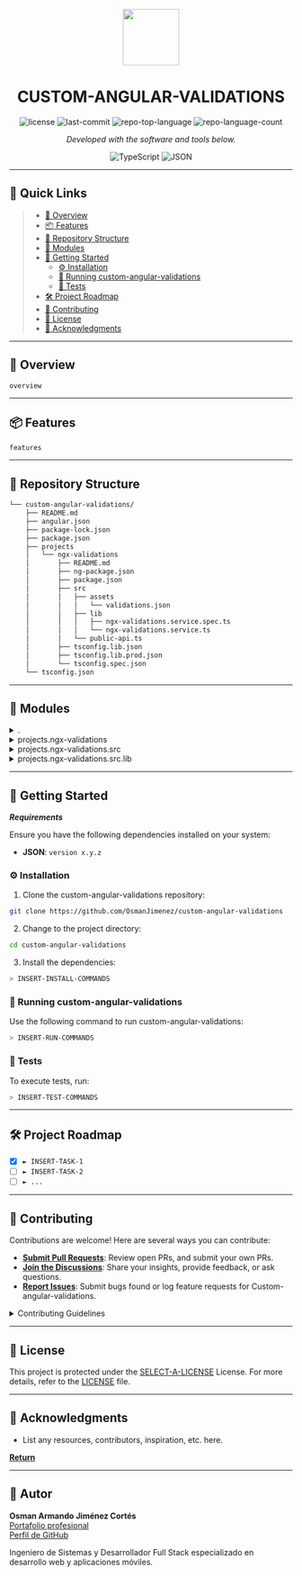 <p align="center">
  <img src="https://cdn-icons-png.flaticon.com/512/6295/6295417.png" width="100" />
</p>
<p align="center">
    <h1 align="center">CUSTOM-ANGULAR-VALIDATIONS</h1>
</p>
<p align="center">
 <img src="https://img.shields.io/github/license/OsmanJimenez/custom-angular-validations?style=flat&color=0080ff" alt="license">
 <img src="https://img.shields.io/github/last-commit/OsmanJimenez/custom-angular-validations?style=flat&logo=git&logoColor=white&color=0080ff" alt="last-commit">
 <img src="https://img.shields.io/github/languages/top/OsmanJimenez/custom-angular-validations?style=flat&color=0080ff" alt="repo-top-language">
 <img src="https://img.shields.io/github/languages/count/OsmanJimenez/custom-angular-validations?style=flat&color=0080ff" alt="repo-language-count">
<p>
<p align="center">
  <em>Developed with the software and tools below.</em>
</p>
<p align="center">
 <img src="https://img.shields.io/badge/TypeScript-3178C6.svg?style=flat&logo=TypeScript&logoColor=white" alt="TypeScript">
 <img src="https://img.shields.io/badge/JSON-000000.svg?style=flat&logo=JSON&logoColor=white" alt="JSON">
</p>
<hr>

## 🔗 Quick Links

> - [📍 Overview](#-overview)
> - [📦 Features](#-features)
> - [📂 Repository Structure](#-repository-structure)
> - [🧩 Modules](#-modules)
> - [🚀 Getting Started](#-getting-started)
>   - [⚙️ Installation](#️-installation)
>   - [🤖 Running custom-angular-validations](#-running-custom-angular-validations)
>   - [🧪 Tests](#-tests)
> - [🛠 Project Roadmap](#-project-roadmap)
> - [🤝 Contributing](#-contributing)
> - [📄 License](#-license)
> - [👏 Acknowledgments](#-acknowledgments)

---

## 📍 Overview

 `overview`

---

## 📦 Features

 `features`

---

## 📂 Repository Structure

```sh
└── custom-angular-validations/
    ├── README.md
    ├── angular.json
    ├── package-lock.json
    ├── package.json
    ├── projects
    │   └── ngx-validations
    │       ├── README.md
    │       ├── ng-package.json
    │       ├── package.json
    │       ├── src
    │       │   ├── assets
    │       │   │   └── validations.json
    │       │   ├── lib
    │       │   │   ├── ngx-validations.service.spec.ts
    │       │   │   └── ngx-validations.service.ts
    │       │   └── public-api.ts
    │       ├── tsconfig.lib.json
    │       ├── tsconfig.lib.prod.json
    │       └── tsconfig.spec.json
    └── tsconfig.json
```

---

## 🧩 Modules

<details closed><summary>.</summary>

| File                                                                                                          | Summary                                       |
| ---                                                                                                           | ---                                           |
| [tsconfig.json](https://github.com/OsmanJimenez/custom-angular-validations/blob/master/tsconfig.json)         |  `tsconfig.json`     |
| [angular.json](https://github.com/OsmanJimenez/custom-angular-validations/blob/master/angular.json)           |  `angular.json`      |
| [package.json](https://github.com/OsmanJimenez/custom-angular-validations/blob/master/package.json)           |  `package.json`      |
| [package-lock.json](https://github.com/OsmanJimenez/custom-angular-validations/blob/master/package-lock.json) |  `package-lock.json` |

</details>

<details closed><summary>projects.ngx-validations</summary>

| File                                                                                                                                             | Summary                                                                     |
| ---                                                                                                                                              | ---                                                                         |
| [ng-package.json](https://github.com/OsmanJimenez/custom-angular-validations/blob/master/projects/ngx-validations/ng-package.json)               |  `projects/ngx-validations/ng-package.json`        |
| [tsconfig.lib.json](https://github.com/OsmanJimenez/custom-angular-validations/blob/master/projects/ngx-validations/tsconfig.lib.json)           |  `projects/ngx-validations/tsconfig.lib.json`      |
| [tsconfig.lib.prod.json](https://github.com/OsmanJimenez/custom-angular-validations/blob/master/projects/ngx-validations/tsconfig.lib.prod.json) |  `projects/ngx-validations/tsconfig.lib.prod.json` |
| [tsconfig.spec.json](https://github.com/OsmanJimenez/custom-angular-validations/blob/master/projects/ngx-validations/tsconfig.spec.json)         |  `projects/ngx-validations/tsconfig.spec.json`     |
| [package.json](https://github.com/OsmanJimenez/custom-angular-validations/blob/master/projects/ngx-validations/package.json)                     |  `projects/ngx-validations/package.json`           |

</details>

<details closed><summary>projects.ngx-validations.src</summary>

| File                                                                                                                               | Summary                                                                |
| ---                                                                                                                                | ---                                                                    |
| [public-api.ts](https://github.com/OsmanJimenez/custom-angular-validations/blob/master/projects/ngx-validations/src/public-api.ts) |  `projects/ngx-validations/src/public-api.ts` |

</details>

<details closed><summary>projects.ngx-validations.src.lib</summary>

| File                                                                                                                                                                       | Summary                                                                                      |
| ---                                                                                                                                                                        | ---                                                                                          |
| [ngx-validations.service.ts](https://github.com/OsmanJimenez/custom-angular-validations/blob/master/projects/ngx-validations/src/lib/ngx-validations.service.ts)           |  `projects/ngx-validations/src/lib/ngx-validations.service.ts`      |
| [ngx-validations.service.spec.ts](https://github.com/OsmanJimenez/custom-angular-validations/blob/master/projects/ngx-validations/src/lib/ngx-validations.service.spec.ts) |  `projects/ngx-validations/src/lib/ngx-validations.service.spec.ts` |

</details>

---

## 🚀 Getting Started

***Requirements***

Ensure you have the following dependencies installed on your system:

- **JSON**: `version x.y.z`

### ⚙️ Installation

1. Clone the custom-angular-validations repository:

```sh
git clone https://github.com/OsmanJimenez/custom-angular-validations
```

2. Change to the project directory:

```sh
cd custom-angular-validations
```

3. Install the dependencies:

```sh
> INSERT-INSTALL-COMMANDS
```

### 🤖 Running custom-angular-validations

Use the following command to run custom-angular-validations:

```sh
> INSERT-RUN-COMMANDS
```

### 🧪 Tests

To execute tests, run:

```sh
> INSERT-TEST-COMMANDS
```

---

## 🛠 Project Roadmap

- [X] `► INSERT-TASK-1`
- [ ] `► INSERT-TASK-2`
- [ ] `► ...`

---

## 🤝 Contributing

Contributions are welcome! Here are several ways you can contribute:

- **[Submit Pull Requests](https://github.com/OsmanJimenez/custom-angular-validations/blob/main/CONTRIBUTING.md)**: Review open PRs, and submit your own PRs.
- **[Join the Discussions](https://github.com/OsmanJimenez/custom-angular-validations/discussions)**: Share your insights, provide feedback, or ask questions.
- **[Report Issues](https://github.com/OsmanJimenez/custom-angular-validations/issues)**: Submit bugs found or log feature requests for Custom-angular-validations.

<details closed>
    <summary>Contributing Guidelines</summary>

1. **Fork the Repository**: Start by forking the project repository to your GitHub account.
2. **Clone Locally**: Clone the forked repository to your local machine using a Git client.

   ```sh
   git clone https://github.com/OsmanJimenez/custom-angular-validations
   ```

3. **Create a New Branch**: Always work on a new branch, giving it a descriptive name.

   ```sh
   git checkout -b new-feature-x
   ```

4. **Make Your Changes**: Develop and test your changes locally.
5. **Commit Your Changes**: Commit with a clear message describing your updates.

   ```sh
   git commit -m 'Implemented new feature x.'
   ```

6. **Push to GitHub**: Push the changes to your forked repository.

   ```sh
   git push origin new-feature-x
   ```

7. **Submit a Pull Request**: Create a PR against the original project repository. Clearly describe the changes and their motivations.

Once your PR is reviewed and approved, it will be merged into the main branch.

</details>

---

## 📄 License

This project is protected under the [SELECT-A-LICENSE](https://choosealicense.com/licenses) License. For more details, refer to the [LICENSE](https://choosealicense.com/licenses/) file.

---

## 👏 Acknowledgments

- List any resources, contributors, inspiration, etc. here.

[**Return**](#-quick-links)

---


## 👤 Autor

**Osman Armando Jiménez Cortés**  
[Portafolio profesional](https://osmanjimenez.com/)  
[Perfil de GitHub](https://github.com/OsmanJimenez)

Ingeniero de Sistemas y Desarrollador Full Stack especializado en desarrollo web y aplicaciones móviles.
